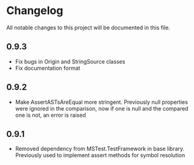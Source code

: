 # Changelog
All notable changes to this project will be documented in this file.

## 0.9.3
- Fix bugs in Origin and StringSource classes
- Fix documentation format

## 0.9.2
- Make AssertASTsAreEqual more stringent. Previously null properties were ignored in the comparison, now if one is null and the compared one is not, an error is raised

## 0.9.1
- Removed dependency from MSTest.TestFramework in base library. Previously used to implement assert methods for symbol resolution